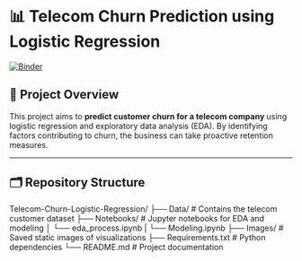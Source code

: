 # 📊 Telecom Churn Prediction using Logistic Regression

[![Binder](https://mybinder.org/badge_logo.svg)](https://mybinder.org/v2/gh/Hyndavi334/Telecom-Churn-Logistic-Regression/main?filepath=Notebooks/eda_process.ipynb)

## 📌 Project Overview

This project aims to **predict customer churn for a telecom company** using logistic regression and exploratory data analysis (EDA). By identifying factors contributing to churn, the business can take proactive retention measures.

---

## 🗂️ Repository Structure
Telecom-Churn-Logistic-Regression/
├── Data/                 # Contains the telecom customer dataset
├── Notebooks/            # Jupyter notebooks for EDA and modeling
│   └── eda_process.ipynb
|   └── Modeling.ipynb
├── Images/               # Saved static images of visualizations
├── Requirements.txt      # Python dependencies
└── README.md             # Project documentation
